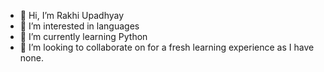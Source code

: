 - 👋 Hi, I’m Rakhi Upadhyay
- 👀 I’m interested in languages
- 🌱 I’m currently learning Python
- 💞️ I’m looking to collaborate on for a fresh learning experience as I have none.  

<!---
rakhiu17/rakhiu17 is a ✨ special ✨ repository because its `README.md` (this file) appears on your GitHub profile.
You can click the Preview link to take a look at your changes.
--->
